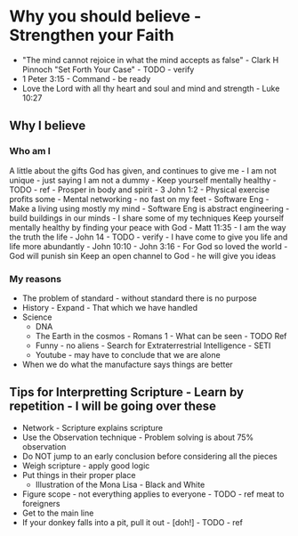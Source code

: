 # Why you should believe - Strengthen your Faith

- "The mind cannot rejoice in what the mind accepts as false" - Clark H Pinnoch "Set Forth Your Case" - TODO - verify
- 1 Peter 3:15 - Command - be ready
- Love the Lord with all thy heart and soul and mind and strength - Luke 10:27

## Why I believe

### Who am I
A little about the gifts God has given, and continues to give me
	- I am not unique - just saying I am not a dummy
	- Keep yourself mentally healthy
		- TODO - ref - Prosper in body and spirit - 3 John 1:2
		- Physical exercise profits some
	- Mental networking - no fast on my feet
	- Software Eng - Make a living using mostly my mind
		- Software Eng is abstract engineering - build buildings in our minds
		- I share some of my techniques
Keep yourself mentally healthy by finding your peace with God - Matt 11:35
	- I am the way the truth the life - John 14 - TODO - verify
	- I have come to give you life and life more abundantly - John 10:10
	- John 3:16 - For God so loved the world - God will punish sin
Keep an open channel to God - he will give you ideas

### My reasons
- The problem of standard - without standard there is no purpose
- History - Expand - That which we have handled
- Science
	- DNA
	- The Earth in the cosmos - Romans 1 - What can be seen - TODO Ref
	- Funny - no aliens - Search for Extraterrestrial Intelligence - SETI
	- Youtube - may have to conclude that we are alone
- When we do what the manufacture says things are better

##  Tips for Interpretting Scripture - Learn by repetition - I will be going over these
- Network - Scripture explains scripture
- Use the Observation technique - Problem solving is about 75% observation
- Do NOT jump to an early conclusion before considering all the pieces
- Weigh scripture - apply good logic
- Put things in their proper place
	- Illustration of the Mona Lisa - Black and White
- Figure scope - not everything applies to everyone - TODO - ref meat to foreigners
- Get to the main line
- If your donkey falls into a pit, pull it out - [doh!] - TODO - ref

